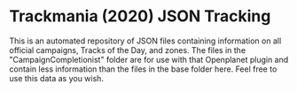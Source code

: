 # Trackmania (2020) JSON Tracking

This is an automated repository of JSON files containing information on all official campaigns, Tracks of the Day, and zones. The files in the "CampaignCompletionist" folder are for use with that Openplanet plugin and contain less information than the files in the base folder here. Feel free to use this data as you wish.